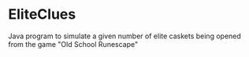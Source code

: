 # EliteClues
Java program to simulate a given number of elite caskets being opened from the game "Old School Runescape"
